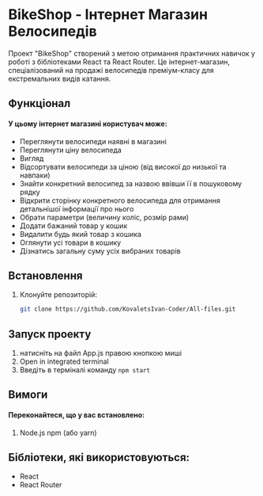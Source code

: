 # BikeShop - Інтернет Магазин Велосипедів

Проект "BikeShop" створений з метою отримання практичних навичок у роботі з бібліотеками React та React Router. Це інтернет-магазин, спеціалізований на продажі велосипедів преміум-класу для екстремальних видів катання.

## Функціонал

#### У цьому інтернет магазині користувач може:

- Переглянути велосипеди наявні в магазині
- Переглянути ціну велосипеда
- Вигляд
- Відсортувати велосипеди за ціною (від високої до низької та навпаки)
- Знайти конкретний велосипед за назвою ввівши її в пошуковому рядку
- Відкрити сторінку конкретного велосипеда для отримання детальнішої інформації про нього
- Обрати параметри (величину коліс, розмір рами)
- Додати бажаний товар у кошик
- Видалити будь який товар з кошика
- Оглянути усі товари в кошику
- Дізнатись загальну суму усіх вибраних товарів

## Встановлення

1. Клонуйте репозиторій:

   ```bash
   git clone https://github.com/KovaletsIvan-Coder/All-files.git
   ```

## Запуск проекту

1. натисніть на файл App.js правою кнопкою миші
2. Open in integrated terminal
3. Введіть в терміналі команду `npm start`

## Вимоги

#### Переконайтеся, що у вас встановлено:

1. Node.js
   npm (або yarn)

## Бібліотеки, які використовуються:

- React
- React Router
